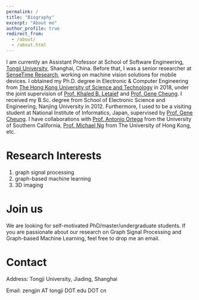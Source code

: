 ```yaml
---
permalink: /
title: "Biography"
excerpt: "About me"
author_profile: true
redirect_from: 
  - /about/
  - /about.html
---
```


I am currently an Assistant Professor at School of Software Engineering, [Tongji University](https://en.tongji.edu.cn/), Shanghai, China. 
Before that, I was a senior researcher at [SenseTime Research](https://www.sensetime.com/en), working on machine vision solutions for mobile devices. 
I obtained my Ph.D. degree in Electronic & Computer Engineering from [The Hong Kong University of Science and Technology](https://hkust.edu.hk/) in 2018, under the joint supervision of [Prof. Khaled B. Letaief](https://eekhaled.home.ece.ust.hk/) and [Prof. Gene Cheung](https://www.eecs.yorku.ca/~genec/index.html). 
I received my B.Sc. degree from School of Electronic Science and Engineering, Nanjing University in 2012. 
Furthermore, I used to be a visiting student at National Institute of Informatics, Japan, supervised by [Prof. Gene Cheung](https://www.eecs.yorku.ca/~genec/index.html). 
I have collaborations with [Prof. Antonio Ortega](https://viterbi.usc.edu/directory/faculty/Ortega/Antonio) from the University of Southern California, [Prof. Michael Ng](https://www.math.hkbu.edu.hk/~mng/) from The University of Hong Kong, etc. 

Research Interests
======
1. graph signal processing
1. graph-based machine learning
1. 3D imaging
<!-- and their applications for the processing and analysis of structural data such as 2D/3D images, traffic data, etc.  -->
<!-- I have published 20 top international journal and conference papers in multimedia signal processing, including TIP, TSP, CVPR, and ECCV.  -->
<!-- ![Research interest](/images/research-summary.png) -->


Join us
======
We are looking for self-motivated PhD/master/undergraduate students. If you are passionate about our research on Graph Signal Processing and Graph-based Machine Learning, feel free to drop me an email.

Contact
======
Address: Tongji University, Jiading, Shanghai

Email: zengjin AT tongji DOT edu DOT cn